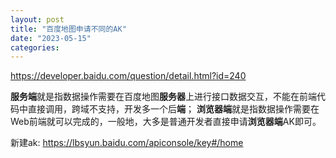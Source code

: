 ```yaml
---
layout: post
title: "百度地图申请不同的AK"
date: "2023-05-15"
categories: 
---
```

<p><a href="https://developer.baidu.com/question/detail.html?id=240">https://developer.baidu.com/question/detail.html?id=240</a></p>
<p><strong>服务端</strong>就是指数据操作需要在百度地图<strong>服务器</strong>上进行接口数据交互，不能在前端代码中直接调用，跨域不支持，开发多一个后<strong>端</strong>； <strong>浏览器端</strong>就是指数据操作需要在Web前端就可以完成的，一般地，大多是普通开发者直接申请<strong>浏览器端</strong>AK即可。</p>
<p>新建ak: <a href="https://lbsyun.baidu.com/apiconsole/key#/home">https://lbsyun.baidu.com/apiconsole/key#/home</a></p>
